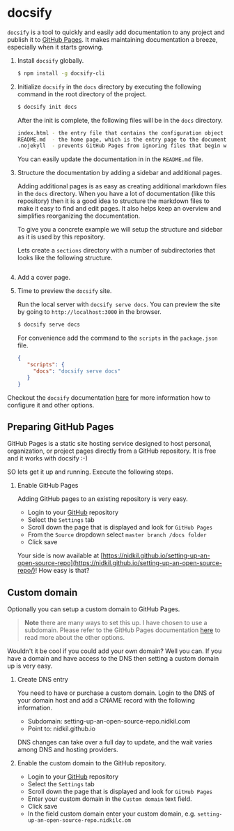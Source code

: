 # docsify

`docsify` is a tool to quickly and easily add documentation to any project and publish it to [GitHub Pages](https://pages.github.com/). It makes maintaining documentation a breeze, especially when it starts growing.

1. Install `docsify` globally.

    ```bash
    $ npm install -g docsify-cli
    ```
    
2. Initialize `docsify` in the `docs` directory by executing the following command in the root directory of the project.

    ```bash
    $ docsify init docs
    ```

    After the init is complete, the following files will be in the `docs` directory.

    ```bash
    index.html - the entry file that contains the configuration object `window.$docsify = {}`.
    README.md  - the home page, which is the entry page to the documentation
    .nojekyll  - prevents GitHub Pages from ignoring files that begin with an underscore
    ```

    You can easily update the documentation in in the `README.md` file.
    
3. Structure the documentation by adding a sidebar and additional pages.

   Adding additional pages is as easy as creating additional markdown files in the `docs` directory. When you have a lot of documentation (like this repository) then it is a good idea to structure the markdown files to make it easy to find and edit pages. It also helps keep an overview and simplifies reorganizing the documentation.
   
   To give you a concrete example we will setup the structure and sidebar as it is used by this repository. 
   
   Lets create a `sections` directory with a number of subdirectories that looks like the following structure.
   
   ```bash

   ``` 

4. Add a cover page.



5. Time to preview the `docsify` site.

   Run the local server with `docsify serve docs`. You can preview the site by going to `http://localhost:3000` in the browser.

   ```bash
   $ docsify serve docs
   ```
    
   For convenience add the command to the `scripts` in the `package.json` file.

   ```json
   {
      "scripts": {
        "docs": "docsify serve docs"
      }
   }
   ```

Checkout the `docsify` documentation [here](https://docsify.js.org) for more information how to configure it and other options.

## Preparing GitHub Pages

GitHub Pages is a static site hosting service designed to host personal, organization, or project pages directly from a GitHub repository. It is free and it works with docsify :-)

SO lets get it up and running. Execute the following steps.

1. Enable GitHub Pages

    Adding GitHub pages to an existing repository is very easy.

    - Login to your [GitHub](https://github.com) repository
    - Select the `Settings` tab
    - Scroll down the page that is displayed and look for `GitHub Pages`
    - From the `Source` dropdown select `master branch /docs folder`
    - Click save
    
    Your side is now available at [https://nidkil.github.io/setting-up-an-open-source-repo](https://nidkil.github.io/setting-up-an-open-source-repo/)! How easy is that?

## Custom domain

Optionally you can setup a custom domain to GitHub Pages.

> **Note** there are many ways to set this up. I have chosen to use a subdomain. Please refer to the GitHub Pages documentation [here](https://help.github.com/articles/using-a-custom-domain-with-github-pages/) to read more about the other options.
    
Wouldn't it be cool if you could add your own domain? Well you can. If you have a domain and have access to the DNS then setting a custom domain up is very easy.

1. Create DNS entry
    
    You need to have or purchase a custom domain. Login to the DNS of your domain host and add a CNAME record with the following information.
    
    - Subdomain: setting-up-an-open-source-repo.nidkil.com
    - Point to: nidkil.github.io
    
    DNS changes can take over a full day to update, and the wait varies among DNS and hosting providers.

2. Enable the custom domain to the GitHub repository.

    - Login to your [GitHub](https://github.com) repository
    - Select the `Settings` tab
    - Scroll down the page that is displayed and look for `GitHub Pages`
    - Enter your custom domain in the `Custom domain` text field.
    - Click save
    - In the field custom domain enter your custom domain, e.g. `setting-up-an-open-source-repo.nidkilc.om`
    
